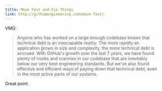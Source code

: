 ```yaml
---
title: Move Fast and Fix Things
link: http://githubengineering.com/move-fast/
---
```


VMG: 

> Anyone who has worked on a large enough codebase knows that technical debt is an inescapable reality: The more rapidly an application grows in size and complexity, the more technical debt is accrued. With GitHub's growth over the last 7 years, we have found plenty of nooks and crannies in our codebase that are inevitably below our very best engineering standards. But we've also found effective and efficient ways of paying down that technical debt, even in the most active parts of our systems.

Great point. 